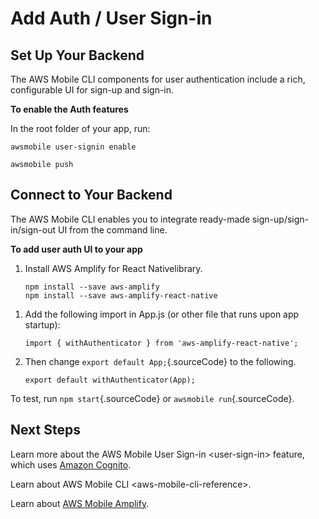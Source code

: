 Add Auth / User Sign-in
=======================

Set Up Your Backend
-------------------

The AWS Mobile CLI components for user authentication include a rich,
configurable UI for sign-up and sign-in.

**To enable the Auth features**

In the root folder of your app, run:

``` {.sourceCode .java}
awsmobile user-signin enable

awsmobile push
```

Connect to Your Backend
-----------------------

The AWS Mobile CLI enables you to integrate ready-made
sign-up/sign-in/sign-out UI from the command line.

**To add user auth UI to your app**

1.  Install AWS Amplify for React Nativelibrary.

    ``` {.sourceCode .bash}
    npm install --save aws-amplify
    npm install --save aws-amplify-react-native
    ```

<!-- -->

1.  Add the following import in App.js (or other file that runs upon app
    startup):

    ``` {.sourceCode .java}
    import { withAuthenticator } from 'aws-amplify-react-native';
    ```

2.  Then change `export default App;`{.sourceCode} to the following.

    ``` {.sourceCode .java}
    export default withAuthenticator(App);
    ```

To test, run `npm start`{.sourceCode} or `awsmobile run`{.sourceCode}.

Next Steps
----------

Learn more about the AWS Mobile User Sign-in &lt;user-sign-in&gt;
feature, which uses [Amazon
Cognito](http://docs.aws.amazon.com/cognito/latest/developerguide/welcome.html).

Learn about AWS Mobile CLI &lt;aws-mobile-cli-reference&gt;.

Learn about [AWS Mobile Amplify](https://aws.github.io/aws-amplify).
